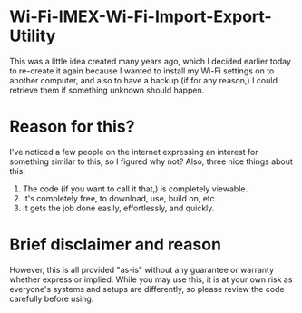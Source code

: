 # Wi-Fi-IMEX-Wi-Fi-Import-Export-Utility

This was a little idea created many years ago, which I decided earlier today to 
re-create it again because I wanted to install my Wi-Fi settings on to another 
computer, and also to have a backup (if for any reason,) I could retrieve them 
if something unknown should happen.

# Reason for this?
I've noticed a few people on the internet expressing an interest for something 
similar to this, so I figured why not? Also, three nice things about this:

 1. The code (if you want to call it that,) is completely viewable.
 2. It's completely free, to download, use, build on, etc.
 3. It gets the job done easily, effortlessly, and quickly.

# Brief disclaimer and reason
 However, this is all provided "as-is" without any guarantee or warranty 
 whether express or implied. While you may use this, it is at your own 
 risk as everyone's systems and setups are differently, so please review 
 the code carefully before using.
 
